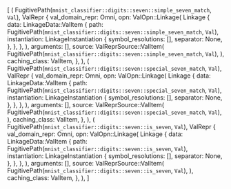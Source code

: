 [
    (
        FugitivePath(`mnist_classifier::digits::seven::simple_seven_match`, `Val`),
        ValRepr {
            val_domain_repr: Omni,
            opn: ValOpn::Linkage(
                Linkage {
                    data: LinkageData::ValItem {
                        path: FugitivePath(`mnist_classifier::digits::seven::simple_seven_match`, `Val`),
                        instantiation: LinkageInstantiation {
                            symbol_resolutions: [],
                            separator: None,
                        },
                    },
                },
            ),
            arguments: [],
            source: ValReprSource::ValItem(
                FugitivePath(`mnist_classifier::digits::seven::simple_seven_match`, `Val`),
            ),
            caching_class: ValItem,
        },
    ),
    (
        FugitivePath(`mnist_classifier::digits::seven::special_seven_match`, `Val`),
        ValRepr {
            val_domain_repr: Omni,
            opn: ValOpn::Linkage(
                Linkage {
                    data: LinkageData::ValItem {
                        path: FugitivePath(`mnist_classifier::digits::seven::special_seven_match`, `Val`),
                        instantiation: LinkageInstantiation {
                            symbol_resolutions: [],
                            separator: None,
                        },
                    },
                },
            ),
            arguments: [],
            source: ValReprSource::ValItem(
                FugitivePath(`mnist_classifier::digits::seven::special_seven_match`, `Val`),
            ),
            caching_class: ValItem,
        },
    ),
    (
        FugitivePath(`mnist_classifier::digits::seven::is_seven`, `Val`),
        ValRepr {
            val_domain_repr: Omni,
            opn: ValOpn::Linkage(
                Linkage {
                    data: LinkageData::ValItem {
                        path: FugitivePath(`mnist_classifier::digits::seven::is_seven`, `Val`),
                        instantiation: LinkageInstantiation {
                            symbol_resolutions: [],
                            separator: None,
                        },
                    },
                },
            ),
            arguments: [],
            source: ValReprSource::ValItem(
                FugitivePath(`mnist_classifier::digits::seven::is_seven`, `Val`),
            ),
            caching_class: ValItem,
        },
    ),
]